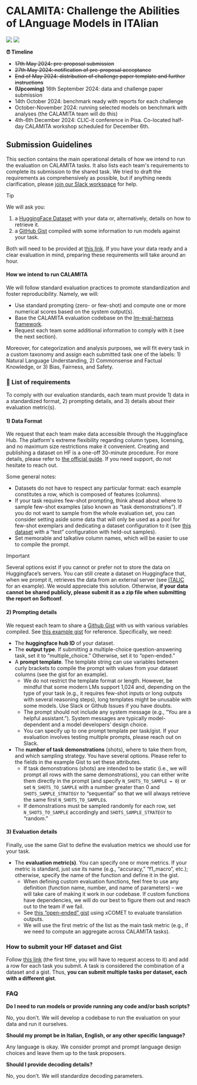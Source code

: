 # CALAMITA: Challenge the Abilities of LAnguage Models in ITAlian

[![](https://img.shields.io/badge/Link-Website-blue)](https://clic2024.ilc.cnr.it/calamita/)
[![](https://img.shields.io/badge/Slack-Workspace-orange)]([https://clic2024.ilc.cnr.it/calamita/](https://join.slack.com/t/calamitaworkspace/shared_invite/zt-2ocxq4h3p-h~8aoVqmkWg7ygkTtonQ4Q))


**⏰ Timeline**
- ~~17th May 2024: pre-proposal submission~~
- ~~27th May 2024: notification of pre-proposal acceptance~~
- ~~End of May 2024: distribution of challenge paper template and further instructions~~
- **(Upcoming)** 16th September 2024: data and challenge paper submission
- 14th October 2024: benchmark ready with reports for each challenge
- October-November 2024: running selected models on benchmark with analyses (the CALAMITA team will do this)
- 4th-6th December 2024: CLIC-it conference in Pisa. Co-located half-day CALAMITA workshop scheduled for December 6th.

## Submission Guidelines

This section contains the main operational details of how we intend to run the evaluation on CALAMITA tasks.
It also lists each team's requirements to complete its submission to the shared task. 
We tried to draft the requirements as comprehensively as possible, but if anything needs clarification, please [join our Slack workspace](https://join.slack.com/t/calamitaworkspace/shared_invite/zt-2ocxq4h3p-h~8aoVqmkWg7ygkTtonQ4Q) for help.

> [!TIP]
> We will ask you:
> 1. a [HuggingFace Dataset](https://huggingface.co/datasets) with your data or, alternatively, details on how to retrieve it.
> 2. a [GitHub Gist](https://gist.github.com/) compiled with some information to run models against your task.
> 
> Both will need to be provided at [this link](https://docs.google.com/spreadsheets/d/1Z_RMMMTkuESjUdOxMEDVbGr2A9xHzZva-1EhTAaIoeA/edit?gid=0#gid=0).
> If you have your data ready and a clear evaluation in mind, preparing these requirements will take around an hour.

#### How we intend to run CALAMITA
We will follow standard evaluation practices to promote standardization and foster reproducibility. Namely, we will:
- Use standard prompting (zero- or few-shot) and compute one or more numerical scores based on the system output(s).
- Base the CALAMITA evaluation codebase on the [lm-eval-harness framework](https://github.com/EleutherAI/lm-evaluation-harness).
- Request each team some additional information to comply with it (see the next section). 

Moreover, for categorization and analysis purposes, we will fit every task in a custom taxonomy and assign each submitted task one of the labels: 1) Natural Language Understanding, 2) Commonsense and Factual Knowledge, or 3) Bias, Fairness, and Safety.

### 📄 List of requirements
To comply with our evaluation standards, each team must provide 1) data in a standardized format, 2) prompting details, and 3) details about their evaluation metric(s).    

#### 1) Data Format
We request that each team make data accessible through the Huggingface Hub. 
The platform's extreme flexibility regarding column types, licensing, and no maximum size restrictions make it convenient.
Creating and publishing a dataset on HF is a one-off 30-minute procedure. For more details, please refer to [the official guide](https://huggingface.co/docs/hub/datasets-adding).
If you need support, do not hesitate to reach out.

Some general notes:
- Datasets do not have to respect any particular format: each example constitutes a row, which is composed of features (columns). 
- If your task requires few-shot prompting, think ahead about where to sample few-shot examples (also known as “task demonstrations”). If you do not want to sample from the whole evaluation set, you can consider setting aside some data that will only be used as a pool for few-shot exemplars and dedicating a dataset configuration to it (see [this dataset](https://huggingface.co/datasets/RiTA-nlp/GeNTE_ita-eval) with a “test” configuration with held-out samples).
- Set memorable and talkative column names, which will be easier to use to compile the prompt.

> [!IMPORTANT]
> Several options exist if you cannot or prefer not to store the data on Huggingface’s servers. You can still create a dataset on Huggingface that, when we prompt it, retrieves the data from an external server (see [ITALIC](https://huggingface.co/datasets/RiTA-nlp/ITALIC) for an example). We would appreciate this solution. Otherwise, **if your data cannot be shared publicly, please submit it as a zip file when submitting the report on Softconf**.

#### 2) Prompting details

We request each team to share a [Github Gist](​​https://gist.github.com/) with us with various variables compiled. See [this example gist](https://gist.github.com/g8a9/1ba39187ed7562927c6a617067a2c04d) for reference. Specifically, we need:

- The **huggingface hub ID** of your dataset.
- The **output type**. If submitting a multiple-choice question-answering task, set it to “multiple_choice.” Otherwise, set it to “open-ended.”
- A **prompt template**. The template string can use variables between curly brackets to compile the prompt with values from your dataset columns (see the gist for an example).
  - We do not restrict the template format or length. However, be mindful that some modern LMs support 1,024 and, depending on the type of your task (e.g., it requires few-shot inputs or long outputs with several reasoning steps), long templates might be unusable with some models. Use Slack or Github Issues if you have doubts.
  - The prompt should not include any system message (e.g., “You are a helpful assistant.”). System messages are typically model-dependent and a model developers’ design choice.
  - You can specify up to one prompt template per task/gist. If your evaluation involves testing multiple prompts, please reach out on Slack.
- The **number of task demonstrations** (shots), where to take them from, and which sampling strategy. You have several options. Please refer to the fields in the example Gist to set these attributes.
  - If task demonstrations (shots) are intended to be static (i.e., we will prompt all rows with the same demonstrations), you can either write them directly in the prompt (and specify `N_SHOTS_TO_SAMPLE = 0`) or set `N_SHOTS_TO_SAMPLE` with a number greater than 0 and `SHOTS_SAMPLE_STRATEGY` to “sequential” so that we will always retrieve the same first `N_SHOTS_TO_SAMPLE`s.
  - If demonstrations must be sampled randomly for each row, set `N_SHOTS_TO_SAMPLE` accordingly and `SHOTS_SAMPLE_STRATEGY` to “random.”

#### 3) Evaluation details
Finally, use the same Gist to define the evaluation metrics we should use for your task.

- The **evaluation metric(s)**. You can specify one or more metrics. If your metric is standard, just use its name (e.g., “accuracy,” “f1_macro”, etc.); otherwise, specify the name of the function and define it in the gist.
  - When defining custom evaluation functions, feel free to use any definition (function name, number, and name of parameters) – we will take care of making it work in our codebase. If custom functions have dependencies, we will do our best to figure them out and reach out to the team if we fail. 
  - See [this “open-ended” gist](https://gist.github.com/g8a9/f5e82d38ce12831323b20dc79b0452c9) using xCOMET to evaluate translation outputs. 
  - We will use the first metric of the list as the main task metric (e.g., if we need to compute an aggregate across CALAMITA tasks). 

### How to submit your HF dataset and Gist
Follow [this link](https://docs.google.com/spreadsheets/d/1Z_RMMMTkuESjUdOxMEDVbGr2A9xHzZva-1EhTAaIoeA/edit?gid=0#gid=0) (the first time, you will have to request access to it) and add a row for each task you submit. A task is considered the combination of a dataset and a gist. Thus, **you can submit multiple tasks per dataset, each with a different gist**. 

### FAQ

**Do I need to run models or provide running any code and/or bash scripts?**

No, you don’t. We will develop a codebase to run the evaluation on your data and run it ourselves.

**Should my prompt be in Italian, English, or any other specific language?**

Any language is okay. We consider prompt and prompt language design choices and leave them up to the task proposers.   

**Should I provide decoding details?**

No, you don’t. We will standardize decoding parameters.
